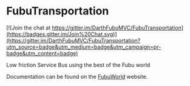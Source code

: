 FubuTransportation
==================

[![Join the chat at https://gitter.im/DarthFubuMVC/FubuTransportation](https://badges.gitter.im/Join%20Chat.svg)](https://gitter.im/DarthFubuMVC/FubuTransportation?utm_source=badge&utm_medium=badge&utm_campaign=pr-badge&utm_content=badge)

Low friction Service Bus using the best of the Fubu world

Documentation can be found on the [FubuWorld](http://fubuworld.com/fubutransportation/) website.